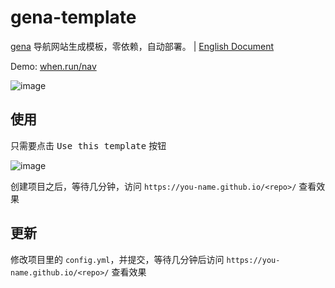 # gena-template

[gena](https://github.com/x1ah/gena) 导航网站生成模板，零依赖，自动部署。 | [English Document](https://github.com/x1ah/gena-template/blob/master/README_EN.md)

Demo: [when.run/nav](https://when.run/nav/)

![image](https://user-images.githubusercontent.com/14919255/115016835-3395f900-9ee8-11eb-90d7-5ed816f59872.png)


## 使用

只需要点击 <kbd>Use this template</kbd> 按钮

![image](https://user-images.githubusercontent.com/14919255/114821045-8ee5bf80-9df2-11eb-9d17-d617c946b65e.png)

创建项目之后，等待几分钟，访问 `https://you-name.github.io/<repo>/` 查看效果

## 更新

修改项目里的 `config.yml`，并提交，等待几分钟后访问 `https://you-name.github.io/<repo>/` 查看效果
